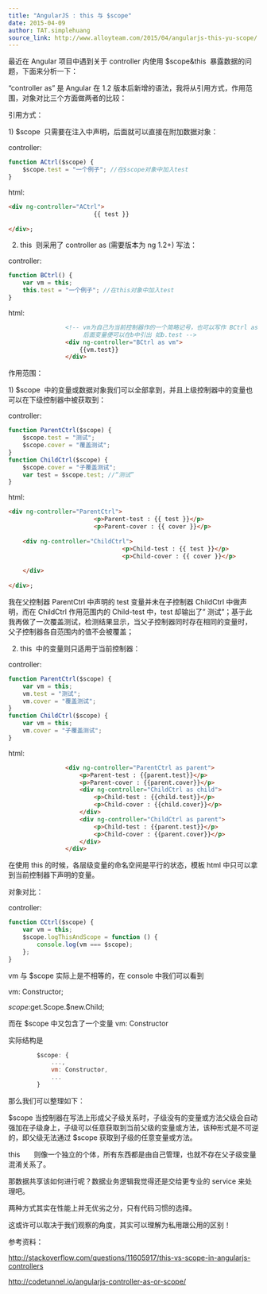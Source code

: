 ```yaml
---
title: "AngularJS : this 与 $scope"
date: 2015-04-09
author: TAT.simplehuang
source_link: http://www.alloyteam.com/2015/04/angularjs-this-yu-scope/
---
```


最近在 Angular 项目中遇到关于 controller 内使用 $scope&this  暴露数据的问题，下面来分析一下：

 “controller as” 是 Angular 在 1.2 版本后新增的语法，我将从引用方式，作用范围，对象对比三个方面做两者的比较：

引用方式：

 1) $scope  只需要在注入中声明，后面就可以直接在附加数据对象：

 controller:              

```javascript
function ACtrl($scope) {
    $scope.test = "一个例子"; //在$scope对象中加入test
}
```

 html:

```html
<div ng-controller="ACtrl">
                        {{ test }}
                    
</div>;
```

 2) this  则采用了 controller as (需要版本为 ng 1.2+) 写法：

 controller:

```javascript
function BCtrl() {
    var vm = this;
    this.test = "一个例子"; //在this对象中加入test
}
```

 html: 

```html
                <!-- vm为自己为当前控制器作的一个简略记号，也可以写作 BCtrl as b,
                     后面变量便可以在b中引出 如b.test -->
                <div ng-controller="BCtrl as vm">
                    {{vm.test}}
                </div>
```

作用范围：

 1) $scope  中的变量或数据对象我们可以全部拿到，并且上级控制器中的变量也可以在下级控制器中被获取到：

 controller:

```javascript
function ParentCtrl($scope) {
    $scope.test = "测试";
    $scope.cover = "覆盖测试";
}
function ChildCtrl($scope) {
    $scope.cover = "子覆盖测试";
    var test = $scope.test; //“测试”
}
```

 html:

```html
<div ng-controller="ParentCtrl">
                        <p>Parent-test : {{ test }}</p>
                        <p>Parent-cover : {{ cover }}</p>
                        
    <div ng-controller="ChildCtrl">
                                <p>Child-test : {{ test }}</p>
                                <p>Child-cover : {{ cover }}</p>
                            
    </div>
                    
</div>;
```

 我在父控制器 ParentCtrl 中声明的 test 变量并未在子控制器 ChildCtrl 中做声明，而在 ChildCtrl 作用范围内的 Child-test 中，test 却输出了” 测试”；基于此我再做了一次覆盖测试，检测结果显示，当父子控制器同时存在相同的变量时， 父子控制器各自范围内的值不会被覆盖；

 2) this  中的变量则只适用于当前控制器：

 controller:

```javascript
function ParentCtrl($scope) {
    var vm = this;
    vm.test = "测试";
    vm.cover = "覆盖测试";
}
function ChildCtrl($scope) {
    var vm = this;
    vm.cover = "子覆盖测试";
}
```

 html:

```html
                <div ng-controller="ParentCtrl as parent">
                    <p>Parent-test : {{parent.test}}</p>
                    <p>Parent-cover : {{parent.cover}}</p>
                    <div ng-controller="ChildCtrl as child">
                        <p>Child-test : {{child.test}}</p>
                        <p>Child-cover : {{child.cover}}</p>
                    </div>
                    <div ng-controller="ChildCtrl as parent">
                        <p>Child-test : {{parent.test}}</p>
                        <p>Child-cover : {{parent.cover}}</p>
                    </div>
                </div>
```

 在使用 this 的时候，各层级变量的命名空间是平行的状态，模板 html 中只可以拿到当前控制器下声明的变量。

对象对比：

 controller:

```javascript
function CCtrl($scope) {
    var vm = this;
    $scope.logThisAndScope = function () {
        console.log(vm === $scope);
    };
}
```

 vm 与 $scope 实际上是不相等的，在 console 中我们可以看到

 vm: Constructor;

 $scope: $get.Scope.$new.Child;

 而在 $scope 中又包含了一个变量 vm: Constructor

 实际结构是

```javascript
        $scope: {
            ...,
            vm: Constructor,
            ...
        }      
```

 那么我们可以整理如下：

 $scope 当控制器在写法上形成父子级关系时，子级没有的变量或方法父级会自动强加在子级身上，子级可以任意获取到当前父级的变量或方法，该种形式是不可逆的，即父级无法通过 $scope 获取到子级的任意变量或方法。

 this       则像一个独立的个体，所有东西都是由自己管理，也就不存在父子级变量混淆关系了。

 那数据共享该如何进行呢？数据业务逻辑我觉得还是交给更专业的 service 来处理吧。

 两种方式其实在性能上并无优劣之分，只有代码习惯的选择。

 这或许可以取决于我们观察的角度，其实可以理解为私用跟公用的区别！

参考资料：

<http://stackoverflow.com/questions/11605917/this-vs-scope-in-angularjs-controllers>

<http://codetunnel.io/angularjs-controller-as-or-scope/>